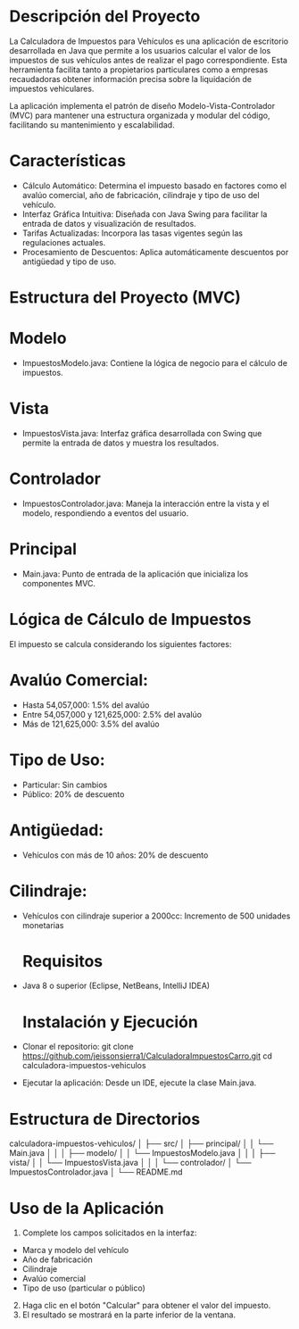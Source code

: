 # Descripción del Proyecto
La Calculadora de Impuestos para Vehículos es una aplicación de escritorio desarrollada en Java que permite a los usuarios calcular el valor de los impuestos de sus vehículos antes de realizar el pago correspondiente. Esta herramienta facilita tanto a propietarios particulares como a empresas recaudadoras obtener información precisa sobre la liquidación de impuestos vehiculares.

La aplicación implementa el patrón de diseño Modelo-Vista-Controlador (MVC) para mantener una estructura organizada y modular del código, facilitando su mantenimiento y escalabilidad.

# Características

- Cálculo Automático: Determina el impuesto basado en factores como el avalúo comercial, año de fabricación, cilindraje y tipo de uso del vehículo.
- Interfaz Gráfica Intuitiva: Diseñada con Java Swing para facilitar la entrada de datos y visualización de resultados.
- Tarifas Actualizadas: Incorpora las tasas vigentes según las regulaciones actuales.
- Procesamiento de Descuentos: Aplica automáticamente descuentos por antigüedad y tipo de uso.

# Estructura del Proyecto (MVC)

# Modelo

- ImpuestosModelo.java: Contiene la lógica de negocio para el cálculo de impuestos.

# Vista

- ImpuestosVista.java: Interfaz gráfica desarrollada con Swing que permite la entrada de datos y muestra los resultados.

# Controlador

- ImpuestosControlador.java: Maneja la interacción entre la vista y el modelo, respondiendo a eventos del usuario.

# Principal

- Main.java: Punto de entrada de la aplicación que inicializa los componentes MVC.

# Lógica de Cálculo de Impuestos
El impuesto se calcula considerando los siguientes factores:

# Avalúo Comercial:

- Hasta 54,057,000: 1.5% del avalúo
- Entre 54,057,000 y 121,625,000: 2.5% del avalúo
- Más de 121,625,000: 3.5% del avalúo

# Tipo de Uso:

- Particular: Sin cambios
- Público: 20% de descuento

# Antigüedad:

- Vehículos con más de 10 años: 20% de descuento

# Cilindraje:

- Vehículos con cilindraje superior a 2000cc: Incremento de 500 unidades monetarias

  # Requisitos

- Java 8 o superior (Eclipse, NetBeans, IntelliJ IDEA)

  # Instalación y Ejecución

- Clonar el repositorio:
    git clone https://github.com/jeissonsierra1/CalculadoraImpuestosCarro.git
    cd calculadora-impuestos-vehiculos
- Ejecutar la aplicación: Desde un IDE, ejecute la clase Main.java.

# Estructura de Directorios

calculadora-impuestos-vehiculos/
│
├── src/
│   ├── principal/
│   │   └── Main.java
│   │
│   ├── modelo/
│   │   └── ImpuestosModelo.java
│   │
│   ├── vista/
│   │   └── ImpuestosVista.java
│   │
│   └── controlador/
│       └── ImpuestosControlador.java
│
└── README.md

# Uso de la Aplicación
1. Complete los campos solicitados en la interfaz:

- Marca y modelo del vehículo
- Año de fabricación
- Cilindraje
- Avalúo comercial
- Tipo de uso (particular o público)

2. Haga clic en el botón "Calcular" para obtener el valor del impuesto.
3. El resultado se mostrará en la parte inferior de la ventana.


















